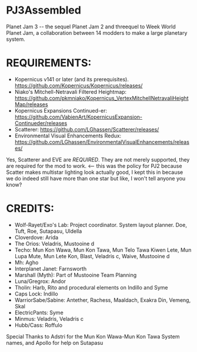 # PJ3Assembled
Planet Jam 3 -- the sequel Planet Jam 2 and threequel to Week World Planet Jam, a collaboration between 14 modders to make a large planetary system.

# REQUIREMENTS:
* Kopernicus v141 or later (and its prerequisites). https://github.com/Kopernicus/Kopernicus/releases/
* Niako's Mitchell-Netravali Filtered Heightmap: https://github.com/pkmniako/Kopernicus_VertexMitchellNetravaliHeightMap/releases
* Kopernicus Expansions Continued-er: https://github.com/VabienArt/KopernicusExpansion-Continueder/releases
* Scatterer: https://github.com/LGhassen/Scatterer/releases/
* Environmental Visual Enhancements Redux: https://github.com/LGhassen/EnvironmentalVisualEnhancements/releases/

Yes, Scatterer and EVE are *REQUIRED*. They are not merely supported, they are required for the mod to work. <-- this was the policy for PJ2 because Scatter makes multistar lighting look actually good, I kept this in because we do indeed still have more than one star but like, I won't tell anyone you know?

# CREDITS:
* Wolf-Rayet/Exo's Lab: Project coordinator. System layout planner. Doe, Tuft, Roe, Sutapasu, Uldella
* Cloverdove: Arida 
* The Orios: Veladris, Mustooine d
* Techo: Mun Kon Wawa, Mun Kon Tawa, Mun Telo Tawa Kiwen Lete, Mun Lupa Mute, Mun Lete Kon, Blast, Veladris c, Waive, Mustooine d
* Mh: Agho 
* Interplanet Janet: Farnsworth
* Marshall (Myth): Part of Mustooine Team Planning
* Luna/Gregrox: Andor
* Tholin: Harb, Rito and procedural elements on Indillo and Syme
* Caps Lock: Indillo
* WarriorSabe/Sabine: Antether, Rachess, Maaldach, Exakra Din, Vemeng, Skal
* ElectricPants: Syme 
* Minmus: Veladris, Veladris c
* Hubb/Cass: Roffulo

Special Thanks to Adstri for the Mun Kon Wawa-Mun Kon Tawa System names, and Apollo for help on Sutapasu
